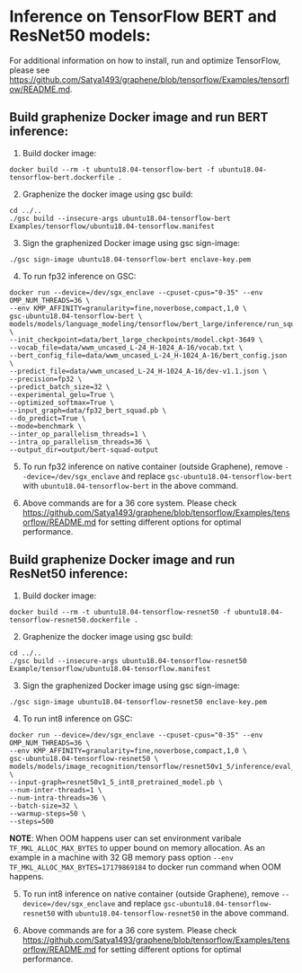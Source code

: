 # Inference on TensorFlow BERT and ResNet50 models:
For additional information on how to install, run and optimize TensorFlow, please see
https://github.com/Satya1493/graphene/blob/tensorflow/Examples/tensorflow/README.md.

## Build graphenize Docker image and run BERT inference:
1. Build docker image:
```
docker build --rm -t ubuntu18.04-tensorflow-bert -f ubuntu18.04-tensorflow-bert.dockerfile .
```

2. Graphenize the docker image using gsc build:
```
cd ../..
./gsc build --insecure-args ubuntu18.04-tensorflow-bert Examples/tensorflow/ubuntu18.04-tensorflow.manifest
```

3. Sign the graphenized Docker image using gsc sign-image:
```
./gsc sign-image ubuntu18.04-tensorflow-bert enclave-key.pem
```

4. To run fp32 inference on GSC:
```
docker run --device=/dev/sgx_enclave --cpuset-cpus="0-35" --env OMP_NUM_THREADS=36 \
--env KMP_AFFINITY=granularity=fine,noverbose,compact,1,0 \
gsc-ubuntu18.04-tensorflow-bert \
models/models/language_modeling/tensorflow/bert_large/inference/run_squad.py \
--init_checkpoint=data/bert_large_checkpoints/model.ckpt-3649 \
--vocab_file=data/wwm_uncased_L-24_H-1024_A-16/vocab.txt \
--bert_config_file=data/wwm_uncased_L-24_H-1024_A-16/bert_config.json \
--predict_file=data/wwm_uncased_L-24_H-1024_A-16/dev-v1.1.json \
--precision=fp32 \
--predict_batch_size=32 \
--experimental_gelu=True \
--optimized_softmax=True \
--input_graph=data/fp32_bert_squad.pb \
--do_predict=True \
--mode=benchmark \
--inter_op_parallelism_threads=1 \
--intra_op_parallelism_threads=36 \
--output_dir=output/bert-squad-output
```

5. To run fp32 inference on native container (outside Graphene), remove
``--device=/dev/sgx_enclave`` and replace ``gsc-ubuntu18.04-tensorflow-bert`` with
``ubuntu18.04-tensorflow-bert`` in the above command.

6. Above commands are for a 36 core system. Please check
https://github.com/Satya1493/graphene/blob/tensorflow/Examples/tensorflow/README.md for setting
different options for optimal performance.

## Build graphenize Docker image and run ResNet50 inference:
1. Build docker image:
```
docker build --rm -t ubuntu18.04-tensorflow-resnet50 -f ubuntu18.04-tensorflow-resnet50.dockerfile .
```

2. Graphenize the docker image using gsc build:
```
cd ../..
./gsc build --insecure-args ubuntu18.04-tensorflow-resnet50 Example/tensorflow/ubuntu18.04-tensorflow.manifest
```

3. Sign the graphenized Docker image using gsc sign-image:
```
./gsc sign-image ubuntu18.04-tensorflow-resnet50 enclave-key.pem
```

4. To run int8 inference on GSC:
```
docker run --device=/dev/sgx_enclave --cpuset-cpus="0-35" --env OMP_NUM_THREADS=36 \
--env KMP_AFFINITY=granularity=fine,noverbose,compact,1,0 \
gsc-ubuntu18.04-tensorflow-resnet50 \
models/models/image_recognition/tensorflow/resnet50v1_5/inference/eval_image_classifier_inference.py \
--input-graph=resnet50v1_5_int8_pretrained_model.pb \
--num-inter-threads=1 \
--num-intra-threads=36 \
--batch-size=32 \
--warmup-steps=50 \
--steps=500
```
**NOTE**: When OOM happens user can set environment varibale ``TF_MKL_ALLOC_MAX_BYTES`` to upper
bound on memory allocation. As an example in a machine with 32 GB memory pass option
``--env TF_MKL_ALLOC_MAX_BYTES=17179869184`` to docker run command when OOM happens.

5. To run int8 inference on native container (outside Graphene), remove
``--device=/dev/sgx_enclave`` and replace ``gsc-ubuntu18.04-tensorflow-resnet50`` with
``ubuntu18.04-tensorflow-resnet50`` in the above command.

6. Above commands are for a 36 core system. Please check
https://github.com/Satya1493/graphene/blob/tensorflow/Examples/tensorflow/README.md for setting
different options for optimal performance.
